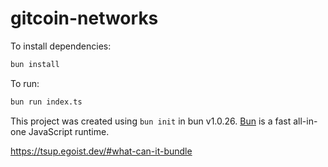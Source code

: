 # gitcoin-networks

To install dependencies:

```bash
bun install
```

To run:

```bash
bun run index.ts
```

This project was created using `bun init` in bun v1.0.26. [Bun](https://bun.sh) is a fast all-in-one JavaScript runtime.


https://tsup.egoist.dev/#what-can-it-bundle
